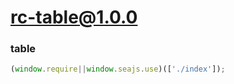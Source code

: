 # rc-table@1.0.0

<link rel="stylesheet" href="https://maxcdn.bootstrapcdn.com/bootstrap/3.3.1/css/bootstrap.min.css">

### table

<div id="t1"></div>


```js
(window.require||window.seajs.use)(['./index']);
```